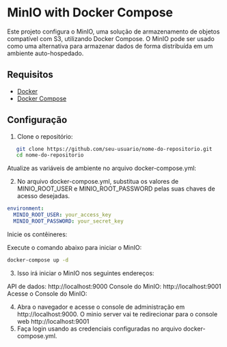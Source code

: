 # MinIO with Docker Compose

Este projeto configura o MinIO, uma solução de armazenamento de objetos compatível com S3, utilizando Docker Compose. O MinIO pode ser usado como uma alternativa para armazenar dados de forma distribuída em um ambiente auto-hospedado.

## Requisitos

- [Docker](https://www.docker.com/get-started)
- [Docker Compose](https://docs.docker.com/compose/install/)

## Configuração

1. Clone o repositório:

```bash
   git clone https://github.com/seu-usuario/nome-do-repositorio.git
   cd nome-do-repositorio
```
Atualize as variáveis de ambiente no arquivo docker-compose.yml:

2. No arquivo docker-compose.yml, substitua os valores de MINIO_ROOT_USER e MINIO_ROOT_PASSWORD pelas suas chaves de acesso desejadas.

```yaml
environment:
  MINIO_ROOT_USER: your_access_key
  MINIO_ROOT_PASSWORD: your_secret_key
```
Inicie os contêineres:

Execute o comando abaixo para iniciar o MinIO:

```bash
docker-compose up -d
```
3. Isso irá iniciar o MinIO nos seguintes endereços:

API de dados: http://localhost:9000
Console do MinIO: http://localhost:9001
Acesse o Console do MinIO:

4. Abra o navegador e acesse o console de administração em http://localhost:9000.
O minio server vai te redirecionar para o console web http://localhost:9001
6.  Faça login usando as credenciais configuradas no arquivo docker-compose.yml.
